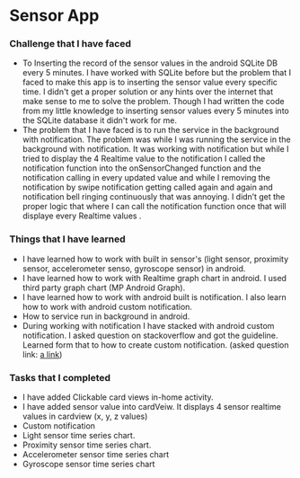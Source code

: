 # Sensor App
### Challenge that I have faced
- To Inserting the record of the sensor values in the android SQLite DB every 5 minutes. I have worked with SQLite before but the problem that I faced to make this app is to inserting the sensor value every specific time. I didn't get a proper solution or any hints over the internet that make sense to me to solve the problem. Though I had written the code from my little knowledge to inserting sensor values every 5 minutes into the SQLite database it didn't work for me.
- The problem that I have faced is to run the service in the background with notification. The problem was while I was running the service in the background with notification. It was working with notification but while I tried to display the 4 Realtime value to the notification I called the notification function into the onSensorChanged function and the notification calling in every updated value and while I removing the notification by swipe notification getting called again and again and notification bell ringing continuously that was annoying. I didn’t get the proper logic that where  I can call the notification function once that will displaye every Realtime values .

###  Things that I have learned
- I have learned how to work with built in sensor's (light sensor, proximity sensor, accelerometer senso, gyroscope sensor) in android.
- I have learned how to work with Realtime graph chart in android. I used third party graph chart (MP Android Graph).
- I have learned how to work with android built is notification. I also learn how to work with android custom notification.
- How to service run in background in android.
- During working with notification I have stacked with android custom notification. I asked question on stackoverflow and got the guideline. Learned form that to how to create custom notification. (asked question link: [a link](https://stackoverflow.com/questions/65507240/how-to-pass-the-multiple-sensor-values-to-the-notification-bar-in-android-when-t))

### Tasks that I completed
- I have added Clickable card views in-home activity.
- I have added sensor value into cardVeiw. It displays 4 sensor realtime values in cardview (x, y, z values)
- Custom notification
- Light sensor time series chart.
- Proximity sensor time series chart.
- Accelerometer sensor time series chart
- Gyroscope sensor time series chart
